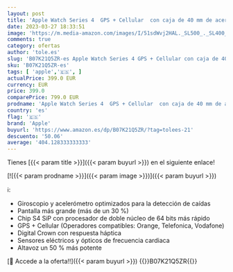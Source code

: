 ```yaml
---
layout: post
title: 'Apple Watch Series 4  GPS + Cellular  con caja de 40 mm de acero inoxidable en oro y pulsera Milanese Loop en el mismo tono'
date: 2023-03-27 18:33:51
image: 'https://m.media-amazon.com/images/I/51sdWvj2HAL._SL500_._SL400_.jpg'
comments: true
category: ofertas
author: 'tole.es'
slug: 'B07K21Q5ZR-es Apple Watch Series 4 GPS + Cellular con caja de 40 mm de...'
sku: 'B07K21Q5ZR-es'
tags: [ 'apple','🇪🇸', ]
actualPrice: 399.0 EUR
currency: EUR
price: 399.0
comparePrice: 799.0 EUR
prodname: 'Apple Watch Series 4  GPS + Cellular  con caja de 40 mm de acero inoxidable en oro y pulsera Milanese Loop en el mismo tono'
country: 'es'
flag: '🇪🇸'
brand: 'Apple'
buyurl: 'https://www.amazon.es/dp/B07K21Q5ZR/?tag=tolees-21'
descuento: '50.06'
average: '404.128333333333'
---
```


Tienes [{{< param title >}}]({{< param buyurl >}}) en el siguiente enlace!

[![{{< param prodname >}}]({{< param image >}})]({{< param buyurl >}})

ℹ️:

- Giroscopio y acelerómetro optimizados para la detección de caídas
- Pantalla más grande (más de un 30 %)
- Chip S4 SiP con procesador de doble núcleo de 64 bits más rápido
- GPS + Cellular (Operadores compatibles: Orange, Telefonica, Vodafone)
- Digital Crown con respuesta háptica
- Sensores eléctricos y ópticos de frecuencia cardiaca
- Altavoz un 50 % más potente

[🛒 Accede a la oferta!!]({{< param buyurl >}})
{{<world>}}B07K21Q5ZR{{</world>}}
